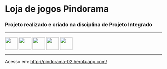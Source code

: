 # Loja de jogos Pindorama

### Projeto realizado e criado na disciplina de Projeto Integrado

--------

<div>
<img align="center" width="40" src="https://cdn.jsdelivr.net/gh/devicons/devicon/icons/html5/html5-plain.svg" />

<img align="center" width="40" src="https://cdn.jsdelivr.net/gh/devicons/devicon/icons/css3/css3-plain.svg" />

<img align="center" width="40" src="https://cdn.jsdelivr.net/gh/devicons/devicon/icons/javascript/javascript-plain.svg" />
          
<img align="center" width="40" src="https://cdn.jsdelivr.net/gh/devicons/devicon/icons/csharp/csharp-plain.svg" />
          
<img align="center" width="40" src="https://cdn.jsdelivr.net/gh/devicons/devicon/icons/microsoftsqlserver/microsoftsqlserver-plain.svg" />
</div>

-------
Acesso em: http://pindorama-02.herokuapp.com/
